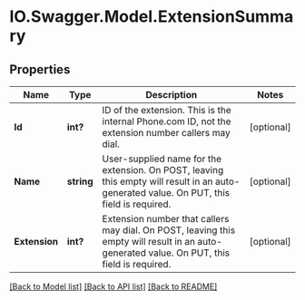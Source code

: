 # IO.Swagger.Model.ExtensionSummary
## Properties

Name | Type | Description | Notes
------------ | ------------- | ------------- | -------------
**Id** | **int?** | ID of the extension. This is the internal Phone.com ID, not the extension number callers may dial. | [optional] 
**Name** | **string** | User-supplied name for the extension. On POST, leaving this empty will result in an auto-generated value. On PUT, this field is required. | [optional] 
**Extension** | **int?** | Extension number that callers may dial. On POST, leaving this empty will result in an auto-generated value. On PUT, this field is required. | [optional] 

[[Back to Model list]](../README.md#documentation-for-models) [[Back to API list]](../README.md#documentation-for-api-endpoints) [[Back to README]](../README.md)

